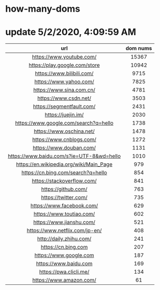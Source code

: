 # how-many-doms

# update 5/2/2020, 4:09:59 AM

url | dom nums
:-: | :-:
https://www.youtube.com/ | 15367
https://play.google.com/store | 10942
https://www.bilibili.com/ | 9715
https://www.yahoo.com/ | 7825
https://www.sina.com.cn/ | 4781
https://www.csdn.net/ | 3503
https://segmentfault.com/ | 2431
https://juejin.im/ | 2030
https://www.google.com/search?q=hello | 1738
https://www.oschina.net/ | 1478
https://www.cnblogs.com/ | 1272
https://www.douban.com/ | 1131
https://www.baidu.com/s?ie=UTF-8&wd=hello | 1010
https://en.wikipedia.org/wiki/Main_Page | 979
https://cn.bing.com/search?q=hello | 854
https://stackoverflow.com/ | 841
https://github.com/ | 763
https://twitter.com/ | 735
https://www.facebook.com/ | 629
https://www.toutiao.com/ | 602
https://www.jianshu.com/ | 521
https://www.netflix.com/jp-en/ | 408
http://daily.zhihu.com/ | 241
https://cn.bing.com | 207
https://www.google.com | 187
https://www.baidu.com | 169
https://pwa.clicli.me/ | 134
https://www.amazon.com/ | 61
